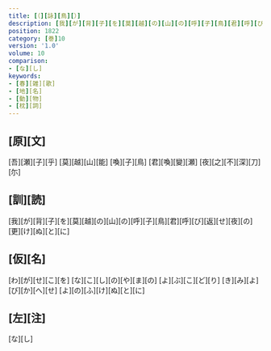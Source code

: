 ```yaml
---
title: [（][詠][鳥][）]
description: [我][が][背][子][を][莫][越][の][山][の][呼][子][鳥][君][呼][び][返][せ][夜][の][更][け][ぬ][と][に]
position: 1822
category: [巻]10
version: '1.0'
volume: 10
comparison:
- [な][し]
keywords:
- [春][雑][歌]
- [地][名]
- [動][物]
- [枕][詞]
---
```


## [原][文]

[吾][瀬][子][乎] [莫][越][山][能] [喚][子][鳥] [君][喚][變][瀬] [夜][之][不][深][刀][尓]

## [訓][読]

[我][が][背][子][を][莫][越][の][山][の][呼][子][鳥][君][呼][び][返][せ][夜][の][更][け][ぬ][と][に]

## [仮][名]

[わ][が][せ][こ][を] [な][こ][し][の][や][ま][の] [よ][ぶ][こ][ど][り] [き][み][よ][び][か][へ][せ] [よ][の][ふ][け][ぬ][と][に]

## [左][注]

[な][し]
